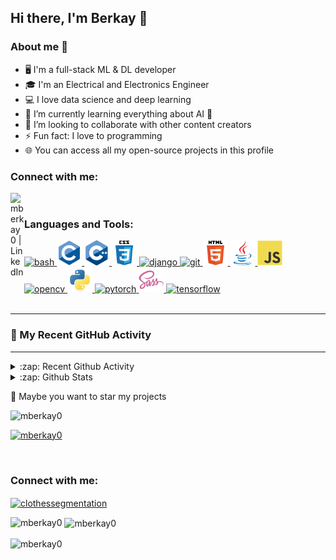 ## Hi there, I'm Berkay 👋

### About me 🔭

- 🖥 I'm a full-stack ML & DL developer
- 🎓 I'm an Electrical and Electronics Engineer
- 💻 I love data science and deep learning
- 🌱 I’m currently learning everything about AI 🤔
- 👯 I’m looking to collaborate with other content creators
- ⚡ Fun fact: I love to programming
- 🌐 You can access all my open-source projects in this profile

### Connect with me:

<img align="left" alt="mberkay0 | LinkedIn" width="22px" src="https://cdn.jsdelivr.net/npm/simple-icons@v3/icons/linkedin.svg" />


<br />

### Languages and Tools:

<p align="left"> <a href="https://www.gnu.org/software/bash/" target="_blank" rel="noreferrer"> <img src="https://www.vectorlogo.zone/logos/gnu_bash/gnu_bash-icon.svg" alt="bash" width="40" height="40"/> </a> <a href="https://www.cprogramming.com/" target="_blank" rel="noreferrer"> <img src="https://raw.githubusercontent.com/devicons/devicon/master/icons/c/c-original.svg" alt="c" width="40" height="40"/> </a> <a href="https://www.w3schools.com/cpp/" target="_blank" rel="noreferrer"> <img src="https://raw.githubusercontent.com/devicons/devicon/master/icons/cplusplus/cplusplus-original.svg" alt="cplusplus" width="40" height="40"/> </a> <a href="https://www.w3schools.com/css/" target="_blank" rel="noreferrer"> <img src="https://raw.githubusercontent.com/devicons/devicon/master/icons/css3/css3-original-wordmark.svg" alt="css3" width="40" height="40"/> </a> <a href="https://www.djangoproject.com/" target="_blank" rel="noreferrer"> <img src="https://cdn.worldvectorlogo.com/logos/django.svg" alt="django" width="40" height="40"/> </a> <a href="https://git-scm.com/" target="_blank" rel="noreferrer"> <img src="https://www.vectorlogo.zone/logos/git-scm/git-scm-icon.svg" alt="git" width="40" height="40"/> </a> <a href="https://www.w3.org/html/" target="_blank" rel="noreferrer"> <img src="https://raw.githubusercontent.com/devicons/devicon/master/icons/html5/html5-original-wordmark.svg" alt="html5" width="40" height="40"/> </a> <a href="https://www.java.com" target="_blank" rel="noreferrer"> <img src="https://raw.githubusercontent.com/devicons/devicon/master/icons/java/java-original.svg" alt="java" width="40" height="40"/> </a> <a href="https://developer.mozilla.org/en-US/docs/Web/JavaScript" target="_blank" rel="noreferrer"> <img src="https://raw.githubusercontent.com/devicons/devicon/master/icons/javascript/javascript-original.svg" alt="javascript" width="40" height="40"/> </a> <a href="https://opencv.org/" target="_blank" rel="noreferrer"> <img src="https://www.vectorlogo.zone/logos/opencv/opencv-icon.svg" alt="opencv" width="40" height="40"/> </a> <a href="https://www.python.org" target="_blank" rel="noreferrer"> <img src="https://raw.githubusercontent.com/devicons/devicon/master/icons/python/python-original.svg" alt="python" width="40" height="40"/> </a> <a href="https://pytorch.org/" target="_blank" rel="noreferrer"> <img src="https://www.vectorlogo.zone/logos/pytorch/pytorch-icon.svg" alt="pytorch" width="40" height="40"/> </a> <a href="https://sass-lang.com" target="_blank" rel="noreferrer"> <img src="https://raw.githubusercontent.com/devicons/devicon/master/icons/sass/sass-original.svg" alt="sass" width="40" height="40"/> </a> <a href="https://www.tensorflow.org" target="_blank" rel="noreferrer"> <img src="https://www.vectorlogo.zone/logos/tensorflow/tensorflow-icon.svg" alt="tensorflow" width="40" height="40"/> </a>

<br />
<br />

---


### 🔔 My Recent GitHub Activity
---

<details>
  <summary>:zap: Recent Github Activity</summary>


</details>

<details>
  <summary>:zap: Github Stats</summary>
   
  <img align="left" alt="codeSTACKr's Github Stats" src="https://github-readme-stats.vercel.app/api?username=mberkay0&show_icons=true&hide_border=true" />

</details>

<a>💪 Maybe you want to star my projects<a/>

<!--LINKS:-->

<!--END_LINKS-->

  

<p align="left"> <img src="https://komarev.com/ghpvc/?username=mberkay0&label=Profile%20views&color=0e75b6&style=flat" alt="mberkay0" /> </p>
<p align="left"> <a href="https://github.com/ryo-ma/github-profile-trophy"><img src="https://github-profile-trophy.vercel.app/?username=mberkay0" alt="mberkay0" /></a> </p>
<p align="left"> <a href="https://twitter.com/" target="blank"><img src="https://img.shields.io/twitter/follow/?logo=twitter&style=for-the-badge" alt="" /></a> </p>
<h3 align="left">Connect with me:</h3>
<p align="left">
   <a href="https://linkedin.com/" target="blank"><img align="center" src="https://raw.githubusercontent.com/rahuldkjain/github-profile-readme-generator/master/src/images/icons/Social/linked-in-alt.svg" alt="clothessegmentation" height="30" width="40" /></a>


<p><img align="left" src="https://github-readme-stats.vercel.app/api/top-langs?username=mberkay0&show_icons=true&locale=en&layout=compact" alt="mberkay0" /></p>
<p>&nbsp;<img align="center" src="https://github-readme-stats.vercel.app/api?username=mberkay0&show_icons=true&locale=en" alt="mberkay0" /></p>
<p><img align="center" src="https://github-readme-streak-stats.herokuapp.com/?user=mberkay0&" alt="mberkay0" /></p>

